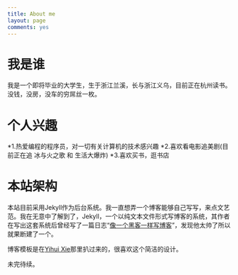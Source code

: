 ```yaml
---
title: About me
layout: page
comments: yes
---
```


# 我是谁

我是一个即将毕业的大学生，生于浙江兰溪，长与浙江义乌，目前正在杭州读书。没钱，没房，没车的穷屌丝一枚。


# 个人兴趣

*1.热爱编程的程序员，对一切有关计算机的技术感兴趣
*2.喜欢看电影追美剧(目前正在追 冰与火之歌 和 生活大爆炸)
*3.喜欢买书，逛书店

# 本站架构

本站目前采用Jekyll作为后台系统。我一直想弄一个博客能够自己写写，来点文艺范。我在无意中了解到了，Jekyll，一个以纯文本文件形式写博客的系统，其作者在写出这套系统后曾经写了一篇日志“[像一个黑客一样写博客](http://tom.preston-werner.com/2008/11/17/blogging-like-a-hacker.html)”，发现他太帅了所以就果断建了一个。

博客模板是在[Yihui Xie](http://http://yihui.name/cn/)那里扒过来的，很喜欢这个简洁的设计。

未完待续。

